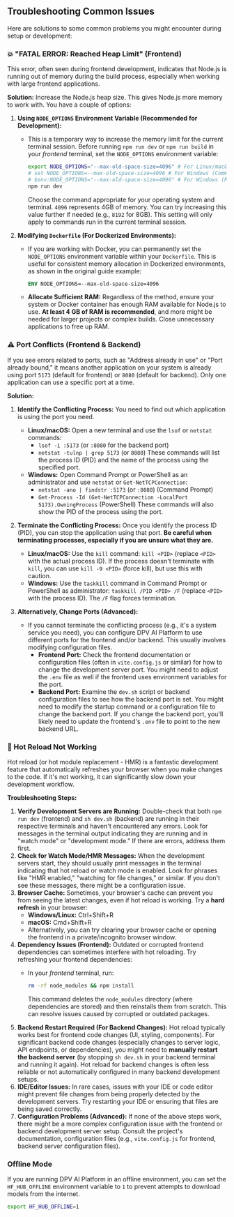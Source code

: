 ## Troubleshooting Common Issues

Here are solutions to some common problems you might encounter during setup or development:

### 💥 "FATAL ERROR: Reached Heap Limit" (Frontend)

This error, often seen during frontend development, indicates that Node.js is running out of memory during the build process, especially when working with large frontend applications.

**Solution:** Increase the Node.js heap size. This gives Node.js more memory to work with. You have a couple of options:

1. **Using `NODE_OPTIONS` Environment Variable (Recommended for Development):**
   * This is a temporary way to increase the memory limit for the current terminal session. Before running `npm run dev` or `npm run build` in your *frontend* terminal, set the `NODE_OPTIONS` environment variable:

     ```bash
     export NODE_OPTIONS="--max-old-space-size=4096" # For Linux/macOS (bash, zsh)
     # set NODE_OPTIONS=--max-old-space-size=4096 # For Windows (Command Prompt)
     # $env:NODE_OPTIONS="--max-old-space-size=4096" # For Windows (PowerShell)
     npm run dev
     ```

     Choose the command appropriate for your operating system and terminal. `4096` represents 4GB of memory. You can try increasing this value further if needed (e.g., `8192` for 8GB). This setting will only apply to commands run in the current terminal session.

2. **Modifying `Dockerfile` (For Dockerized Environments):**
   * If you are working with Docker, you can permanently set the `NODE_OPTIONS` environment variable within your `Dockerfile`. This is useful for consistent memory allocation in Dockerized environments, as shown in the original guide example:

     ```dockerfile
     ENV NODE_OPTIONS=--max-old-space-size=4096
     ```

   * **Allocate Sufficient RAM:** Regardless of the method, ensure your system or Docker container has enough RAM available for Node.js to use. **At least 4 GB of RAM is recommended**, and more might be needed for larger projects or complex builds. Close unnecessary applications to free up RAM.

### ⚠️ Port Conflicts (Frontend & Backend)

If you see errors related to ports, such as "Address already in use" or "Port already bound," it means another application on your system is already using port `5173` (default for frontend) or `8080` (default for backend). Only one application can use a specific port at a time.

**Solution:**

1. **Identify the Conflicting Process:** You need to find out which application is using the port you need.
   * **Linux/macOS:** Open a new terminal and use the `lsof` or `netstat` commands:
     * `lsof -i :5173` (or `:8080` for the backend port)
     * `netstat -tulnp | grep 5173` (or `8080`)
       These commands will list the process ID (PID) and the name of the process using the specified port.
   * **Windows:** Open Command Prompt or PowerShell as an administrator and use `netstat` or `Get-NetTCPConnection`:
     * `netstat -ano | findstr :5173` (or `:8080`) (Command Prompt)
     * `Get-Process -Id (Get-NetTCPConnection -LocalPort 5173).OwningProcess` (PowerShell)
       These commands will also show the PID of the process using the port.

2. **Terminate the Conflicting Process:** Once you identify the process ID (PID), you can stop the application using that port. **Be careful when terminating processes, especially if you are unsure what they are.**
   * **Linux/macOS:** Use the `kill` command: `kill <PID>` (replace `<PID>` with the actual process ID). If the process doesn't terminate with `kill`, you can use `kill -9 <PID>` (force kill), but use this with caution.
   * **Windows:** Use the `taskkill` command in Command Prompt or PowerShell as administrator: `taskkill /PID <PID> /F` (replace `<PID>` with the process ID). The `/F` flag forces termination.

3. **Alternatively, Change Ports (Advanced):**
   * If you cannot terminate the conflicting process (e.g., it's a system service you need), you can configure DPV AI Platform to use different ports for the frontend and/or backend. This usually involves modifying configuration files.
     * **Frontend Port:** Check the frontend documentation or configuration files (often in `vite.config.js` or similar) for how to change the development server port. You might need to adjust the `.env` file as well if the frontend uses environment variables for the port.
     * **Backend Port:** Examine the `dev.sh` script or backend configuration files to see how the backend port is set. You might need to modify the startup command or a configuration file to change the backend port. If you change the backend port, you'll likely need to update the frontend's `.env` file to point to the new backend URL.

### 🔄 Hot Reload Not Working

Hot reload (or hot module replacement - HMR) is a fantastic development feature that automatically refreshes your browser when you make changes to the code. If it's not working, it can significantly slow down your development workflow.

**Troubleshooting Steps:**

1. **Verify Development Servers are Running:** Double-check that both `npm run dev` (frontend) and `sh dev.sh` (backend) are running in their respective terminals and haven't encountered any errors. Look for messages in the terminal output indicating they are running and in "watch mode" or "development mode." If there are errors, address them first.
2. **Check for Watch Mode/HMR Messages:** When the development servers start, they should usually print messages in the terminal indicating that hot reload or watch mode is enabled. Look for phrases like "HMR enabled," "watching for file changes," or similar. If you don't see these messages, there might be a configuration issue.
3. **Browser Cache:** Sometimes, your browser's cache can prevent you from seeing the latest changes, even if hot reload is working. Try a **hard refresh** in your browser:
   * **Windows/Linux:** Ctrl+Shift+R
   * **macOS:** Cmd+Shift+R
   * Alternatively, you can try clearing your browser cache or opening the frontend in a private/incognito browser window.
4. **Dependency Issues (Frontend):** Outdated or corrupted frontend dependencies can sometimes interfere with hot reloading. Try refreshing your frontend dependencies:
   * In your *frontend* terminal, run:

     ```bash
     rm -rf node_modules && npm install
     ```

     This command deletes the `node_modules` directory (where dependencies are stored) and then reinstalls them from scratch. This can resolve issues caused by corrupted or outdated packages.
5. **Backend Restart Required (For Backend Changes):** Hot reload typically works best for frontend code changes (UI, styling, components). For significant backend code changes (especially changes to server logic, API endpoints, or dependencies), you might need to **manually restart the backend server** (by stopping `sh dev.sh` in your backend terminal and running it again). Hot reload for backend changes is often less reliable or not automatically configured in many backend development setups.
6. **IDE/Editor Issues:** In rare cases, issues with your IDE or code editor might prevent file changes from being properly detected by the development servers. Try restarting your IDE or ensuring that files are being saved correctly.
7. **Configuration Problems (Advanced):** If none of the above steps work, there might be a more complex configuration issue with the frontend or backend development server setup. Consult the project's documentation, configuration files (e.g., `vite.config.js` for frontend, backend server configuration files).

### Offline Mode

If you are running DPV AI Platform in an offline environment, you can set the `HF_HUB_OFFLINE` environment variable to `1` to prevent attempts to download models from the internet.

```bash
export HF_HUB_OFFLINE=1
```
